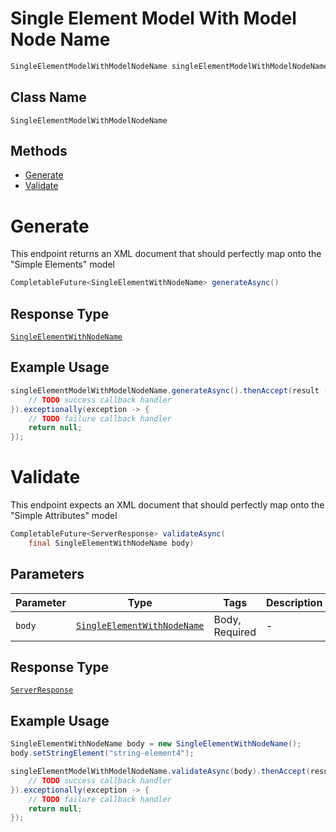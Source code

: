 # Single Element Model With Model Node Name

```java
SingleElementModelWithModelNodeName singleElementModelWithModelNodeName = client.getSingleElementModelWithModelNodeName();
```

## Class Name

`SingleElementModelWithModelNodeName`

## Methods

* [Generate](/doc/controllers/single-element-model-with-model-node-name.md#generate)
* [Validate](/doc/controllers/single-element-model-with-model-node-name.md#validate)


# Generate

This endpoint returns an XML document that should perfectly map onto the "Simple Elements" model

```java
CompletableFuture<SingleElementWithNodeName> generateAsync()
```

## Response Type

[`SingleElementWithNodeName`](/doc/models/single-element-with-node-name.md)

## Example Usage

```java
singleElementModelWithModelNodeName.generateAsync().thenAccept(result -> {
    // TODO success callback handler
}).exceptionally(exception -> {
    // TODO failure callback handler
    return null;
});
```


# Validate

This endpoint expects an XML document that should perfectly map onto the "Simple Attributes" model

```java
CompletableFuture<ServerResponse> validateAsync(
    final SingleElementWithNodeName body)
```

## Parameters

| Parameter | Type | Tags | Description |
|  --- | --- | --- | --- |
| `body` | [`SingleElementWithNodeName`](/doc/models/single-element-with-node-name.md) | Body, Required | - |

## Response Type

[`ServerResponse`](/doc/models/server-response.md)

## Example Usage

```java
SingleElementWithNodeName body = new SingleElementWithNodeName();
body.setStringElement("string-element4");

singleElementModelWithModelNodeName.validateAsync(body).thenAccept(result -> {
    // TODO success callback handler
}).exceptionally(exception -> {
    // TODO failure callback handler
    return null;
});
```

